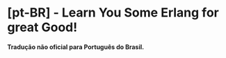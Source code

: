 # [pt-BR] - Learn You Some Erlang for great Good!
#### Tradução não oficial para Português do Brasil.
